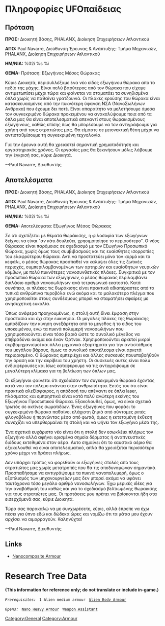 # Πληροφορίες UFOπαίδειας

## Πρόταση

**ΠΡΟΣ:** Διοικητή Βάσης, PHALANX, Διοίκηση Επιχειρήσεων Ατλαντικού

**ΑΠΟ:** Paul Navarre, Διεύθυνση Έρευνας & Ανάπτυξης: Τμήμα Μηχανικών,
PHALANX, Διοίκηση Επιχειρήσεων Ατλαντικού

**ΗΜ/ΝΙΑ:** %02i %s %i

**ΘΕΜΑ:** Πρόταση: Εξωγήινος Μέσος Θώρακας

Κύριε Διοικητά, περισυλλέξαμε ένα νέο είδος εξωγήινου θώρακα από το
πεδίο της μάχης. Είναι πολύ βαρύτερος από τον θώρακα που είχαμε
αντιμετωπίσει μέχρι τώρα και φαίνεται να σταματάει τα συνηθισμένα όπλα
χωρίς να παθαίνει γρατζουνιά. Οι πλάκες κρούσης του θώρακα είναι
κατασκευασμένες από την πυκνότερη ύφανση ΝΣΑ (ΝανοΣωλήνων Ανθρακα) που
έχουμε δει ποτέ. Είναι απαραίτητο να μελετήσουμε άμεσα τον συγκεκριμένο
θώρακα προκειμένου να ανακαλύψουμε ποια από τα όπλα μας θα είναι
αποτελεσματικά απεναντί στους θωρακισμένους εξωγήινους, καθώς επίσης πως
θα μπορέσουμε να τον αντιγράψουμε για χρήση από τους στρατιώτες μας. Θα
είμαστε σε μειονεκτική θέση μέχρι να αντισταθμίσουμε τη συγκεκριμένη
τεχνολογία.

Για την έρευνα αυτή θα χρειαστεί σημαντική χρηματοδότηση και
εργαστηριακός χρόνος. Οι εργασίες μας θα ξεκινήσουν μόλις λάβουμε την
έγκρισή σας, κύριε Διοικητά.

--Paul Navarre, Διευθυντής

## Αποτελέσματα

**ΠΡΟΣ:** Διοικητή Βάσης, PHALANX, Διοίκηση Επιχειρήσεων Ατλαντικού

**ΑΠΟ:** Paul Navarre, Διεύθυνση Έρευνας & Ανάπτυξης: Τμήμα Μηχανικών,
PHALANX, Διοίκηση Επιχειρήσεων Ατλαντικού

**ΗΜ/ΝΙΑ:** %02i %s %i

**ΘΕΜΑ:** Αποτελέσματα: Εξωγήινος Μέσος Θώρακας

Σε ότι σχετίζεται με θέματα θωράκισης, η φιλοσοφία των εξωγήινων δείχνει
να είναι "αν κάτι δουλεύει, χρησιμοποίησε το περισσότερο". Ο νέος
θώρακας είναι παρόμοιος σε σχεδιασμό με τον Εξωγήινο Προσωπικό Θώρακα,
χωρίς όμως τους συμβιβασμούς και τις ευαίσθητες ισορροπίες του
ελαφρύτερου θώρακα. Αντί να προστατεύει μόνο τον κορμό και το κεφάλι, ο
μέσος θώρακας προσπαθεί να καλύψει όλες τις ζωτικές περιοχές,
συμπεριλαμβανομένων των αρτηριών και ευαίσθητων νευρικών κόμβων, με πολύ
πυκνότερες νανοσυνθετικές πλάκες. Συγκριτικά με τον προσωπικό θώρακα των
εξωγήινων, ο μέσος θώρακας περιλαμβάνει διπλάσιο αριθμό νανοσωλήνων ανά
τετραγωνικό εκατοστό. Κατά συνέπεια, οι πλάκες τις θωράκισης είναι
πρακτικά αδιαπέραστες από τα τυπικά ανθρώπινα πυροβόλα ενώ ακόμα και το
μαλακότερο πλέγμα που χρησιμοποιείται στους συνδέσμους μπορεί να
σταματήσει σφαίρες με ανησυχητική ευκολία.

Όπως ανέφερα προηγουμένως, η στολή αυτή δίνει έμφαση στην προστασία και
όχι στην ευκινησία. Οι μεγάλες πλάκες της θωράκισης εμποδίζουν την
κίνηση ανεξάρτητα από το μέγεθος ή το είδος του υποκειμένου, ενώ τα
πυκνά πολυμερή νανοσωλήνων που χρησιμοποιούνται είναι τόσο βαριά ώστε το
συνολικό μέγεθος να επιβραδύνει ακόμα και έναν Όρτνοκ. Χρησιμοποιούνται
αρκετοί μικροί σερβομηχανισμοί και άλλα μηχανικά εξαρτήματα για την
αντιστάθμιση του μεγάλου βάρους, όμως το συνολικό αποτέλεσμα είναι
αρκετά περιορισμένο. Ο θώρακας εμπεριέχει και άλλες συσκευές
πουυποβοήθούν την όραση και την ακρίβεια του χρήστη. Οι συσκευές αυτές
είναι πολύ ενδιαφέρουσες και ίσως καταφέρουμε να τις αντιγράψουμε σε
μεγαλύτερη κλίμακα για τη βελτίωση των όπλων μας.

Οι εξωγήινοι φαίνεται ότι σχεδιάσαν τον συγκεκριμένο θώρακα έχοντας κατά
νου τον πόλεμο ενάντια στην ανθρωπότητα. Εκτός του ότι είναι πρακτικά
αλεξίσφαιρος, η απόδοσή του απέναντι σε όπλα laser, πλάσματος και
εμπρηστικά είναι κατά πολύ ανώτερη εκείνης του Εξωγήινου Προσωπικού
Θώρακα. Εξακολουθεί, όμως, να είναι σχετικά τρωτός σε ακτίνες
σωματιδίων. Ένας εξωγήινος που φοράει το συγκεκριμένο θώρακα παθαίνει
ελάχιστη ζημιά από σύντομες ριπές φλογοβόλου ή περνώντας μέσα από φωτιά,
όμως η εκτεταμένη έκθεση συνεχίζει να υπερθερμαίνει τη στολή και να
ψήνει τον εξωγήινο μέσα της.

Ένα σχετικά ευχάριστο νέο είναι ότι η στολή δεν εσωκλέιει πλήρως τον
εξωγήινο αλλά αφήνει ορισμένα σημεία δέρματος ή αναπνευστικές διόδους
εκτεθιμένα στον αέρα. Αυτο σημαίνει ότι το καυστικό αέριο θα εξακολουθεί
να είναι αποτελεσματικό, απλά θα χρειάζεται περισσότερο χρόνο μέχρι να
δράσει πλήρως.

Δεν υπάρχει τρόπος να φορεθούν οι εξωγήινες στολές από τους στρατιώτες
μας χωρίς μετατροπές που θα τις αποδυναμώναν σημαντικά. Προσπαθήσαμε να
αντιγράψουμε τα πυκνά νανοπολυμερή, όμως ο εξοπλισμός των μηχανουργείων
μας δεν μπορεί ακόμα να υφάνει ταυτόχρονα τόσο μεγάλο αριθμό
νανοσωλήνων. Έχω μερικές ιδέες για την αναβάθμισή του καθώς και για το
σχεδιασμό βελτιωμένης θωρακισης για τους στρατιώτες μας. Οι προτάσεις
μου πρέπει να βρίσκονται ήδη στα εισερχόμενά σας, κύριε Διοικητά.

Τώρα σας παρακαλώ να με συγχωρέσετε, κύριε, αλλά έπρεπε να έχω πέσει για
ύπνο εδώ και δώδεκα ώρες και νομίζω ότι τα μάτια μου έχουν αρχίσει να
αιμορραγούν. Καληνύχτα!

--Paul Navarre, Διευθυντής

## Links

- [Nanocomposite
  Armour](Equipment/Armour/Nanocomposite_Armour "wikilink")

# Research Tree Data

**(This information for reference only; do not translate or include
in-game.)**

*`Prerequisites:`*
` 1 Alien medium armour`
` `[`Alien Body Armour`](Equipment/Armour/Alien_Body_Armour "wikilink")

*`Opens:`*
` `[`Nano Heavy Armour`](Translation:nano_heavy_armour_txt/en "wikilink")
` `[`Weapon Assistant`](Equipment/Misc/Weapon_Assistant "wikilink")

[Category:General](Category:General "wikilink")
[Category:Armour](Category:Armour "wikilink")